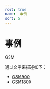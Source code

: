 ```yaml
---
root: true
name:  事例
sort: 5
---
```


# 事例

GSM


通过文字来描述如下：

- [GSM900](gsm900/gsm900conf.md)
- [GSM1800](controller/controller.md)

